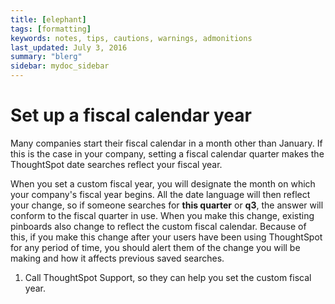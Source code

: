 ```yaml
---
title: [elephant]
tags: [formatting]
keywords: notes, tips, cautions, warnings, admonitions
last_updated: July 3, 2016
summary: "blerg"
sidebar: mydoc_sidebar
---
```

# Set up a fiscal calendar year

Many companies start their fiscal calendar in a month other than January. If this is the case in your company, setting a fiscal calendar quarter makes the ThoughtSpot date searches reflect your fiscal year.

When you set a custom fiscal year, you will designate the month on which your company's fiscal year begins. All the date language will then reflect your change, so if someone searches for **this quarter** or **q3**, the answer will conform to the fiscal quarter in use. When you make this change, existing pinboards also change to reflect the custom fiscal calendar. Because of this, if you make this change after your users have been using ThoughtSpot for any period of time, you should alert them of the change you will be making and how it affects previous saved searches.

1.   Call ThoughtSpot Support, so they can help you set the custom fiscal year. 


